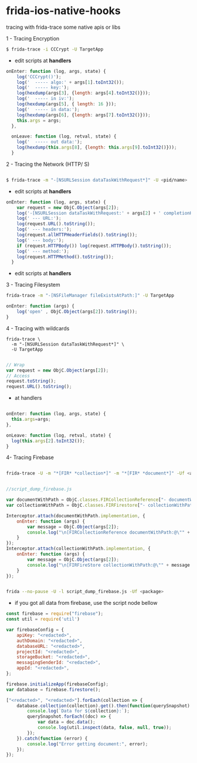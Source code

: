# frida-ios-native-hooks
tracing with frida-trace some native apis or libs


1 - Tracing Encryption

```bash
$ frida-trace -i CCCrypt -U TargetApp
```

* edit scripts at __handlers__

```javascript
onEnter: function (log, args, state) {
    log('CCCrypt()');
    log('  ----- algo:' + args[1].toInt32());
    log('  ----- key:');
    log(hexdump(args[3], {length: args[4].toInt32()}));
    log('  ----- in iv:');
    log(hexdump(args[5], { length: 16 }));
    log('  ----- in data:');
    log(hexdump(args[6], {length: args[7].toInt32()}));
    this.args = args;
  },

  onLeave: function (log, retval, state) {
    log('  ----- out data:');
    log(hexdump(this.args[8], {length: this.args[9].toInt32()}));
  }
```

2 - Tracing the Network (HTTP/ S)

```bash

$ frida-trace -m "-[NSURLSession dataTaskWithRequest*]" -U <pid/name>

```

* edit scripts at __handlers__

```javascript
onEnter: function (log, args, state) {
    var request = new ObjC.Object(args[2]);
    log('-[NSURLSession dataTaskWithRequest:' + args[2] + ' completionHandler:' + args[3] + ']');
    log(' --- URL:');
    log(request.URL().toString());
    log(' --- headers:');
    log(request.allHTTPHeaderFields().toString());
    log(' --- body:');
    if (request.HTTPBody()) log(request.HTTPBody().toString());
    log(' --- method:');
    log(request.HTTPMethod().toString());
  }
```

* edit scripts at __handlers__

3 - Tracing Filesystem

```bash
frida-trace -m "-[NSFileManager fileExistsAtPath:]" -U TargetApp
```


```javascript
onEnter: function (args) {
    log('open' , ObjC.Object(args[2]).toString());
}
```

4 - Tracing with wildcards

```
frida-trace \
  -m "-[NSURLSession dataTaskWithRequest*]" \
  -U TargetApp
```

```javascript

// Wrap
var request = new ObjC.Object(args[2]);
// Access
request.toString();
request.URL().toString();
```

* at handlers 

```javascript

onEnter: function (log, args, state) {
  this.args=args;
},

onLeave: function (log, retval, state) {
  log(this.args[2].toInt32());
}
```

4-  Tracing Firebase

```bash

frida-trace -U -m "*[FIR* *collection*]" -m "*[FIR* *document*]" -Uf <app-bundle>
```

```javascript

//script_dump_firebase.js

var documentWithPath = ObjC.classes.FIRCollectionReference["- documentWithPath:"];
var collectionWithPath = ObjC.classes.FIRFirestore["- collectionWithPath:"];

Interceptor.attach(documentWithPath.implementation, {
    onEnter: function (args) {
        var message = ObjC.Object(args[2]);
        console.log("\n[FIRCollectionReference documentWithPath:@\"" + message.toString() + "\"]");
    }
});
Interceptor.attach(collectionWithPath.implementation, {
    onEnter: function (args) {
        var message = ObjC.Object(args[2]);
        console.log("\n[FIRFireStore collectionWithPath:@\"" + message.toString() + "\"]");
    }
});
```

```bash

frida --no-pause -U -l script_dump_firebase.js -Uf <package>

```


* if you got all data from firebase, use the script node bellow

```javascript
const firebase = require("firebase");
const util = require('util')

var firebaseConfig = {
    apiKey: "<redacted>",
    authDomain: "<redacted>",
    databaseURL: "<redacted>",
    projectId: "<redacted>",
    storageBucket: "<redacted>",
    messagingSenderId: "<redacted>",
    appId: "<redacted>",
};

firebase.initializeApp(firebaseConfig);
var database = firebase.firestore();

["<redacted>", "<redacted>"].forEach(collection => {
    database.collection(collection).get().then(function(querySnapshot) {
        console.log(`Data for ${collection}:`);
        querySnapshot.forEach((doc) => {
            var data = doc.data();
            console.log(util.inspect(data, false, null, true));
        });
    }).catch(function (error) {
        console.log("Error getting document:", error);
    });
});
```

